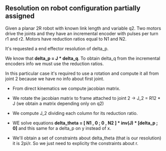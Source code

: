 ## Resolution on robot configuration partially assigned

Given a planar 2R robot with known link length and variable q2. Two motors drive the joints and they have an incremental encoder with pulses per turn r1 and r2. Motors have reduction ratios equal to N1 and N2.

It's requested a end effector resolution of delta_p. 

We know that **delta_p = J * delta_q**. To obtain delta_q from the incremental encoders info we must use the reduction ratios.

In this particular case it's required to use a rotation and compute it all from joint 2 because we have no info about first joint. 

- From direct kinematics we compute jacobian matrix.

- We rotate the jacobian matrix to frame attached to joint 2 -> J_2 = R12 * J (we obtain a matrix depending only on q2)

- We compute J_2 dividing each column for its reduction ratio.

- WE solve equations **delta_theta = [ N1 , 0 ; 0 , N2 ] * inv(J) * [delta_p ; 0]** and this same for a delta_p on y instead of x.

- We'll obtain a set of constraints about delta_theta (that is our resolution) it is 2pi/r. So we just need to explicity the constraints about r.
